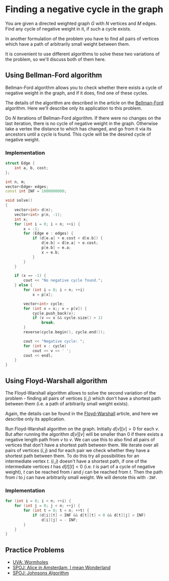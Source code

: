 <!--?title Negative Cycle Search -->

# Finding a negative cycle in the graph

You are given a directed weighted graph $G$ with $N$ vertices and $M$ edges. Find any cycle of negative weight in it, if such a cycle exists.

In another formulation of the problem you have to find all pairs of vertices which have a path of arbitrarily small weight between them.

It is convenient to use different algorithms to solve these two variations of the problem, so we'll discuss both of them here.

## Using Bellman-Ford algorithm

Bellman-Ford algorithm allows you to check whether there exists a cycle of negative weight in the graph, and if it does, find one of these cycles.

The details of the algorithm are described in the article on the [Bellman-Ford](bellman_ford.md) algorithm.
Here we'll describe only its application to this problem.

Do $N$ iterations of Bellman-Ford algorithm. If there were no changes on the last iteration, there is no cycle of negative weight in the graph. Otherwise take a vertex the distance to which has changed, and go from it via its ancestors until a cycle is found. This cycle will be the desired cycle of negative weight.

### Implementation

```cpp
struct Edge {
    int a, b, cost;
};

int n, m;
vector<Edge> edges;
const int INF = 1000000000;

void solve()
{
    vector<int> d(n);
    vector<int> p(n, -1);
    int x;
    for (int i = 0; i < n; ++i) {
        x = -1;
        for (Edge e : edges) {
            if (d[e.a] + e.cost < d[e.b]) {
                d[e.b] = d[e.a] + e.cost;
                p[e.b] = e.a;
                x = e.b;
            }
        }
    }

    if (x == -1) {
        cout << "No negative cycle found.";
    } else {
        for (int i = 0; i < n; ++i)
            x = p[x];

        vector<int> cycle;
        for (int v = x;; v = p[v]) {
            cycle.push_back(v);
            if (v == x && cycle.size() > 1)
                break;
        }
        reverse(cycle.begin(), cycle.end());

        cout << "Negative cycle: ";
        for (int v : cycle)
            cout << v << ' ';
        cout << endl;
    }
}
```

## Using Floyd-Warshall algorithm

The Floyd-Warshall algorithm allows to solve the second variation of the problem - finding all pairs of vertices $(i, j)$ which don't have a shortest path between them (i.e. a path of arbitrarily small weight exists).

Again, the details can be found in the [Floyd-Warshall](all-pair-shortest-path-floyd-warshall.md) article, and here we describe only its application.

Run Floyd-Warshall algorithm on the graph.
Initially $d[v][v] = 0$ for each $v$.
But after running the algorithm $d[v][v]$ will be smaller than $0$ if there exists a negative length path from $v$ to $v$.
We can use this to also find all pairs of vertices that don't have a shortest path between them.
We iterate over all pairs of vertices $(i, j)$ and for each pair we check whether they have a shortest path between them.
To do this try all possibilities for an intermediate vertex $t$.
$(i, j)$ doesn't have a shortest path, if one of the intermediate vertices $t$ has $d[t][t] < 0$ (i.e. $t$ is part of a cycle of negative weight), $t$ can be reached from $i$ and $j$ can be reached from $t$.
Then the path from $i$ to $j$ can have arbitrarily small weight.
We will denote this with `-INF`.

### Implementation

```cpp
for (int i = 0; i < n; ++i) {
    for (int j = 0; j < n; ++j) {
        for (int t = 0; t < n; ++t) {
            if (d[i][t] < INF && d[t][t] < 0 && d[t][j] < INF)
                d[i][j] = - INF; 
        }
    }
}
```

## Practice Problems

- [UVA: Wormholes](https://uva.onlinejudge.org/index.php?option=com_onlinejudge&Itemid=8&page=show_problem&problem=499)
- [SPOJ: Alice in Amsterdam, I mean Wonderland](http://www.spoj.com/problems/UCV2013B/)
- [SPOJ: Johnsons Algorithm](http://www.spoj.com/problems/JHNSN/)
